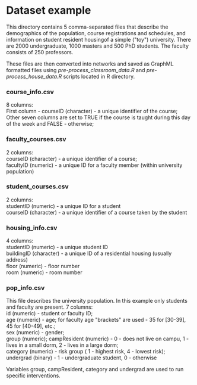# Dataset example

This directory contains 5 comma-separated files that describe the demographics of the population, course registrations and schedules, and information on student resident housingof a simple ("toy") university. There are 2000 undergraduate, 1000 masters and 500 PhD students. The faculty consists of 250 professors.

These files are then converted into networks and saved as GraphML formatted files using *pre-process_classroom_data.R* and *pre-process_house_data.R* scripts located in R directory.

### course_info.csv
8 columns:<br> 
First column - courseID (character) - a unique identifier of the course;<br> 
Other seven columns  are set to TRUE if the course is taught during this day of the week and FALSE - otherwise;

### faculty_courses.csv
2 columns:<br>
courseID (character) - a unique identifier of a course;<br>
facultyID (numeric) - a unique ID for a faculty member (within university population)

### student_courses.csv
2 columns:<br>
studentID (numeric) - a unique ID for a student<br>
courseID (character) - a unique identifier of a course taken by the student

### housing_info.csv
4 columns:<br>
studentID (numeric) - a unique student ID<br>
buildingID (character) - a unique ID of a residential housing (usually address)<br>
floor (numeric) - floor number<br>
room (numeric) - room number

### pop_info.csv
This file describes the university population. In this example only students and faculty are present. 
7 columns:<br>
id (numeric) - student or faculty ID;<br>
age (numeric) - age; for faculty age "brackets" are used - 35 for [30-39], 45 for [40-49], etc.;<br>
sex (numeric) - gender;<br>
group (numeric);
campResident (numeric) - 0 - does not live on campu, 1 - lives in a small dorm, 2 - lives in a large dorm;<br>
category (numeric) - risk group ( 1 - highest risk, 4 - lowest risk);<br>
undergrad (binary) - 1 - undergraduate student, 0 - otherwise

Variables group, campResident, category and undergrad are used to run specific interventions.



